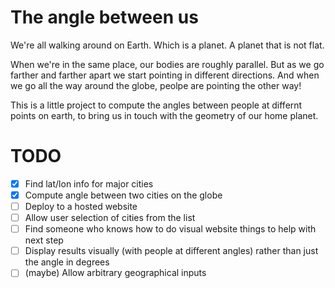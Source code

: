 # The angle between us

We're all walking around on Earth. Which is a planet. A planet that is not flat. 

When we're in the same place, our bodies are roughly parallel. But as we go farther and farther apart we start pointing in different directions. And when we go all the way around the globe, peolpe are pointing the other way! 

This is a little project to compute the angles between people at differnt points on earth, to bring us in touch with the geometry of our home planet. 

# TODO

- [x] Find lat/lon info for major cities
- [x] Compute angle between two cities on the globe
- [ ] Deploy to a hosted website 
- [ ] Allow user selection of cities from the list
- [ ] Find someone who knows how to do visual website things to help with next step
- [ ] Display results visually (with people at different angles) rather than just the angle in degrees
- [ ] (maybe) Allow arbitrary geographical inputs

